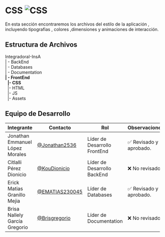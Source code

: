 # CSS  ![CSS](https://img.shields.io/badge/CSS-239120?&style=for-the-badge&logo=css3&logoColor=white)


 En esta sección encontraremos los archivos del estilo de la aplicación , incluyendo tipografias , colores ,dimensiones y animaciones de interacción.

## Estructura de Archivos

IntegradoraI-InsA<br>
| - BackEnd<br>
| - Databases<br>
| - Documentation<br>
**| - FrontEnd**<br>
&nbsp;&nbsp;**|- CSS**<br>
&nbsp;&nbsp;|- HTML<br>
&nbsp;&nbsp;|- JS<br>
&nbsp;&nbsp;|- Assets<br>

## Equipo de Desarrollo

|Integrante|Contacto|Rol|Observaciones|
|------------|--------|---|---|
|Jonathan Emmanuel López Morales|[@Jonathan2536](https://github.com/Jonathan2536)|Líder de Desarrollo FrontEnd|✅ Revisado y aprobado.|
|Citlalli Pérez Dionicio|[@KouDionicio](https://github.com/KouDionicio)|Líder de Desarrollo BackEnd|❌ No revisado.|
|Erick Matias Granillo Mejia|[@EMATIAS230045](https://github.com/EMATIAS230045)|Líder de Databases|✅ Revisado y aprobado.|
|Brisa Nallely García Gregorio|[@Brisgregorio](https://github.com/Brisgregorio)|Líder de Documentation|❌ No revisado. |
